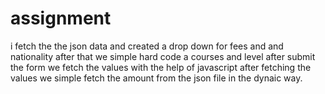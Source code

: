 # assignment
i fetch the the json data and created a drop down for fees and and nationality after that we simple hard code a 
courses and level after submit the form we fetch the values with the help of javascript after fetching the
values we simple fetch the amount from the json file in the dynaic way. 
